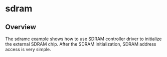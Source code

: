 # sdram

## Overview

The sdramc example shows how to use SDRAM controller driver to initialize the external SDRAM chip.
After the SDRAM initialization, SDRAM address access is very simple.

